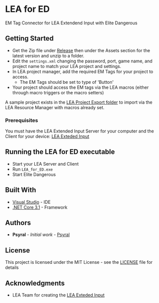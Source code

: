 # LEA for ED

EM Tag Connector for LEA Extendend Input with Elite Dangerous

## Getting Started

* Get the Zip file under [Release](https://github.com/Psyral/LEA_for_ED/releases) then under the Assets section for the latest version and unzip to a folder.
* Edit the `settings.xml` changing the password, port, game name, and project name to match your LEA project and settings.
* In LEA project manager, add the required EM Tags for your project to access.
  * The EM Tags should be set to type of 'Button'
* Your project should access the EM tags via the LEA macros (either through macro triggers or the macro setters)

A sample project exists in the [LEA Project Export folder](https://github.com/Psyral/LEA_for_ED/tree/master/LEA%20Project%20Export) to import via the LEA Resource Manager with macros already set.

### Prerequisites

You must have the LEA Extended Input Server for your computer and the Client for your device: 
[LEA Exteded Input](https://www.leaextendedinput.com/)

## Running the LEA for ED executable

* Start your LEA Server and Client
* Run `LEA_for_ED.exe`
* Start Elite Dangerous

## Built With

* [Visual Studio](https://visualstudio.microsoft.com/) - IDE
* [.NET Core 3.1](https://dotnet.microsoft.com/download/dotnet-core) - Framework

## Authors

* **Psyral** - *Initial work* - [Psyral](https://github.com/Psyral)

## License

This project is licensed under the MIT License - see the [LICENSE](https://github.com/Psyral/LEA_for_ED/blob/master/LICENSE) file for details

## Acknowledgments

* LEA Team for creating the [LEA Exteded Input](https://www.leaextendedinput.com/)

